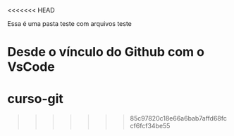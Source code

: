 <<<<<<< HEAD

Essa é uma pasta teste com arquivos teste

Desde o vínculo do Github com o VsCode
=======
# curso-git
>>>>>>> 85c97820c18e66a6bab7affd68fccf6fcf34be55
